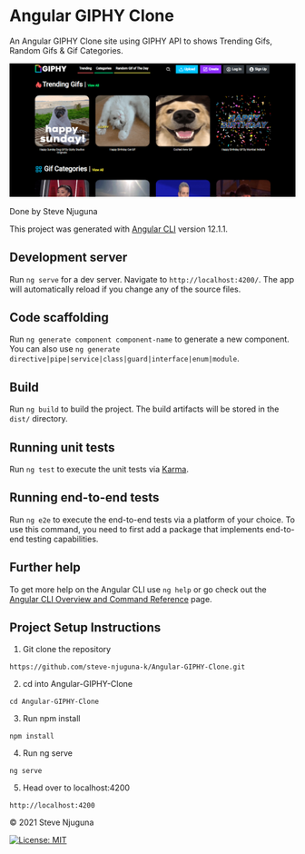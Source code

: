 # Angular GIPHY Clone
An Angular GIPHY Clone site using GIPHY API to shows Trending Gifs, Random Gifs & Gif Categories.

![](https://github.com/steve-njuguna-k/Angular-GIPHY-Clone/blob/master/src/assets/img/screenshot.PNG)

Done by Steve Njuguna

This project was generated with [Angular CLI](https://github.com/angular/angular-cli) version 12.1.1.

## Development server

Run `ng serve` for a dev server. Navigate to `http://localhost:4200/`. The app will automatically reload if you change any of the source files.

## Code scaffolding

Run `ng generate component component-name` to generate a new component. You can also use `ng generate directive|pipe|service|class|guard|interface|enum|module`.

## Build

Run `ng build` to build the project. The build artifacts will be stored in the `dist/` directory.

## Running unit tests

Run `ng test` to execute the unit tests via [Karma](https://karma-runner.github.io).

## Running end-to-end tests

Run `ng e2e` to execute the end-to-end tests via a platform of your choice. To use this command, you need to first add a package that implements end-to-end testing capabilities.

## Further help

To get more help on the Angular CLI use `ng help` or go check out the [Angular CLI Overview and Command Reference](https://angular.io/cli) page.

## Project Setup Instructions
1) Git clone the repository 
```
https://github.com/steve-njuguna-k/Angular-GIPHY-Clone.git
```
2. cd into Angular-GIPHY-Clone
```
cd Angular-GIPHY-Clone
```
3. Run npm install
```
npm install
```
4. Run ng serve
```
ng serve
```
5. Head over to localhost:4200
```
http://localhost:4200
```

© 2021 Steve Njuguna

[![License: MIT](https://img.shields.io/badge/License-MIT-yellow.svg)](https://opensource.org/licenses/MIT)
